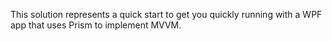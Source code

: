 This solution represents a quick start to get you quickly running with a WPF app that uses Prism to implement MVVM.

